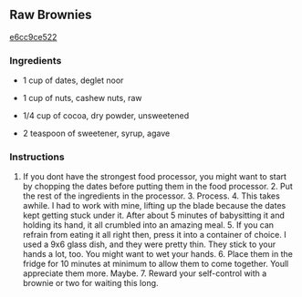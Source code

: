 ## Raw Brownies

[e6cc9ce522](http://tastykitchen.com/recipes/desserts/raw-brownies/)

### Ingredients

 - 1 cup of dates, deglet noor

 - 1 cup of nuts, cashew nuts, raw

 - 1/4 cup of cocoa, dry powder, unsweetened

 - 2 teaspoon of sweetener, syrup, agave

### Instructions

1. If you dont have the strongest food processor, you might want to start by chopping the dates before putting them in the food processor. 2. Put the rest of the ingredients in the processor. 3. Process. 4. This takes awhile. I had to work with mine, lifting up the blade because the dates kept getting stuck under it. After about 5 minutes of babysitting it and holding its hand, it all crumbled into an amazing meal. 5. If you can refrain from eating it all right then, press it into a container of choice. I used a 9x6 glass dish, and they were pretty thin. They stick to your hands a lot, too. You might want to wet your hands. 6. Place them in the fridge for 10 minutes at minimum to allow them to come together. Youll appreciate them more. Maybe. 7. Reward your self-control with a brownie or two for waiting this long.